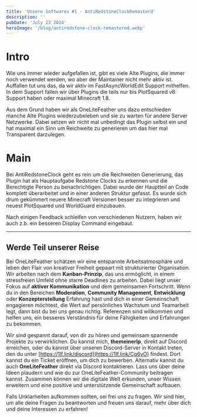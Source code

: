 ```yaml
---
title: 'Unsere Softwares #1 - AntiRedstoneClockRemasterd'
description: ''
pubDate: 'July 23 2024'
heroImage: '/blog/antiredstone-clock-remastered.webp'
---
```


# Intro

Wie uns immer wieder aufgefallen ist, gibt es viele Alte Plugins, die immer noch verwendet werden, wo aber der Maintainer nicht mehr aktiv ist. 
Auffallen tut uns das, da wir aktiv im FastAsyncWorldEdit Support mithelfen. In dem Support fallen wir über Plugins die teils nur bis PlotSquared v6 Support haben oder maximal Minecraft 1.8.

Aus dem Grund haben wir als OneLiteFeather uns dazu entschieden manche Alte Plugins wiederzubeleben und sie zu warten für andere Server Netzwerke. Dabei setzen wir nicht mal unbedingt das Plugin selbst ein und hat maximal ein Sinn um Reichweite zu generieren um das hier mal Transparent darzulegen.

# Main

Bei AntiRedstoneClock geht es rein um die Reichweiten Generierung, das Plugin hat als Hauptaufgabe Redstone Clocks zu erkennen und die Berechtigte Person zu benachrichtigen. Dabei wurde der Hauptteil an Code komplett überarbeitet und in einer anderen Struktur gefasst. 
Es wurde sich drum gekümmert neuere Minecraft Versionen besser zu integrieren und neuest PlotSquared und WorldGuard einzubauen. 

Nach einigen Feedback schleifen von verschiedenen Nutzern, haben wir auch z.b. ein besseren Display Command eingebaut.



---


## Werde Teil unserer Reise

Bei OneLiteFeather schätzen wir eine entspannte Arbeitsatmosphäre und leben den Flair von kreativer Freiheit gepaart mit strukturierter Organisation. Wir arbeiten nach dem **Kanban-Prinzip**, das uns ermöglicht, in einem stressfreien Umfeld ohne starre Deadlines zu arbeiten. Dabei liegt unser Fokus auf **aktiver Kommunikation** und dem gemeinsamen Fortschritt. Wenn du in den Bereichen **Moderation**, **Community Management**, **Entwicklung** oder **Konzepterstellung** Erfahrung hast und dich in einer Gemeinschaft engagieren möchtest, die Wert auf persönliches Wachstum und Teamarbeit legt, dann bist du bei uns genau richtig. Referenzen sind willkommen und helfen uns, ein besseres Verständnis für deine Fähigkeiten und Erfahrungen zu bekommen.

Wir sind gespannt darauf, von dir zu hören und gemeinsam spannende Projekte zu verwirklichen. Du kannst mich, **themeinerlp**, direkt auf Discord erreichen, oder du kannst über unseren Discord-Server in Kontakt treten, den du unter [https://1lf.link/discord](https://1lf.link/Cg6yO) findest. Dort kannst du ein Ticket eröffnen, um dich zu bewerben. Alternativ kannst du auch **OneLiteFeather** direkt via Discord kontaktieren. Lass uns über deine Ideen plaudern und wie du zur OneLiteFeather-Community beitragen kannst. Zusammen können wir die digitale Welt erkunden, unser Wissen erweitern und eine positive und unterstützende Gemeinschaft aufbauen.

Falls Unklarheiten aufkommen sollten, sei frei uns zu fragen. Wir sind hier, um alle deine Fragen zu beantworten und freuen uns darauf, mehr über dich und deine Interessen zu erfahren!